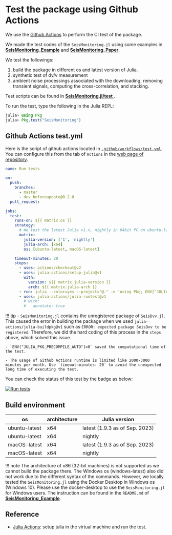 # Test the package using Github Actions

We use the [Github Actions](https://docs.github.com/en/actions) to perform the CI test of the package.

We made the test codes of the `SeisMonitoring.jl` using some examples in [**SeisMonitoring_Example**](https://github.com/kura-okubo/SeisMonitoring_Example) and [**SeisMonitoring_Paper**](https://github.com/kura-okubo/SeisMonitoring_Paper).

We test the followings:

1. build the package in different os and latest version of Julia.
2. synthetic test of dv/v measurement
3. ambient noise processings associated with the downloading, removing transient signals, computing the cross-correlation, and stacking.

Test scripts can be found in **[SeisMonitoring.jl/test
](https://github.com/kura-okubo/SeisMonitoring.jl/tree/dev_beforeupdate%400.2.0/test)**.

To run the test, type the following in the Julia REPL:

```julia
julia> using Pkg
julia> Pkg.test("SeisMonitoring")
```

## Github Actions test.yml

Here is the script of github actions located in [`.github/workflows/test.yml`](https://github.com/kura-okubo/SeisMonitoring.jl/blob/dev_beforeupdate%400.2.0/.github/workflows/test.yml). You can configure this from the tab of `Actions` in the [web page of repository](https://github.com/kura-okubo/SeisMonitoring.jl/actions).

```yml
name: Run tests

on:
  push:
    branches:
      - master
      - dev_beforeupdate@0.2.0
  pull_request:

jobs:
  test:
    runs-on: ${{ matrix.os }}
    strategy:
      # We test the latest Julia v1.x, nightly in 64bit PC on ubuntu-latest and macOS-latest
      matrix:
        julia-version: ['1', 'nightly']
        julia-arch: [x64]
        os: [ubuntu-latest, macOS-latest]

    timeout-minutes: 20
    steps:
      - uses: actions/checkout@v2
      - uses: julia-actions/setup-julia@v1
        with:
          version: ${{ matrix.julia-version }}
          arch: ${{ matrix.julia-arch }}
      - run: julia --color=yes --project="@." -e 'using Pkg; ENV["JULIA_PKG_PRECOMPILE_AUTO"]=0; Pkg.Registry.add("General"); Pkg.develop(url="https://github.com/kura-okubo/SeisDvv.jl"); Pkg.instantiate(); Pkg.resolve(); Pkg.build()'
      - uses: julia-actions/julia-runtest@v1
        # with:
        #   annotate: true
```


!!! tip
    - `SeisMonitoring.jl` contains the unregistered package of `SeisDvv.jl`. This caused the error in building the package when we used `julia-actions/julia-buildpkg@v1` such as `ERROR: expected package SeisDvv to be registered`. Therefore, we did the hard coding of this process in the `steps` above, which solved this issue.

    - `ENV["JULIA_PKG_PRECOMPILE_AUTO"]=0` saved the computational time of the test.

    - The usage of Github Actions runtime is limited like 2000-3000 minutes per month. Use `timeout-minutes: 20` to avoid the unexpected long time of executing the test.

You can check the status of this test by the badge as below:

[![Run tests](https://github.com/kura-okubo/SeisMonitoring.jl/actions/workflows/test.yml/badge.svg)](https://github.com/kura-okubo/SeisMonitoring.jl/actions/workflows/test.yml)

## Build environment

| os | architecture | Julia version |
| --- | --- | --- |
| ubuntu-latest | x64 | latest (1.9.3 as of Sep. 2023) |
| ubuntu-latest | x64 | nightly |
| macOS-latest | x64 | latest (1.9.3 as of Sep. 2023) |
| macOS-latest | x64 | nightly |

!!! note
    The architecture of x86 (32-bit machines) is not supported as we cannot build the package there. The Windows os (windows-latest) also did not work due to the different syntax of the commands. However, we locally tested the `SeisMonitoring.jl` using the Docker Desktop in Windows os (Windows 10). Please use the docker-desktop to use the `SeisMonitoring.jl` for Windows users. The instruction can be found in the `README.md` of [**SeisMonitoring_Example**](https://github.com/kura-okubo/SeisMonitoring_Example#how-to-run-the-notebook).

## Reference
- [Julia Actions](https://github.com/julia-actions): setup julia in the virtual machine and run the test.
